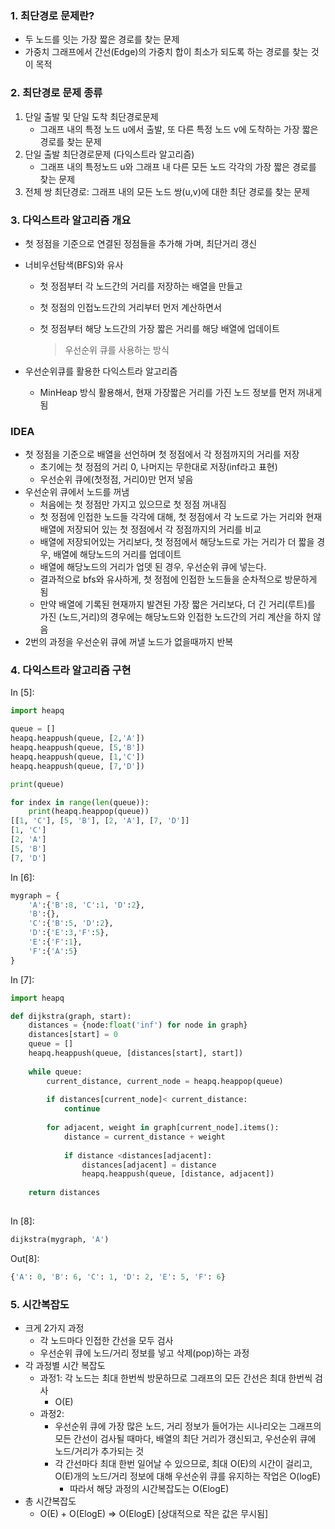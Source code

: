 ### 1. 최단경로 문제란?

- 두 노드를 잇는 가장 짧은 경로를 찾는 문제
- 가중치 그래프에서 간선(Edge)의 가중치 합이 최소가 되도록 하는 경로를 찾는 것이 목적

### 2. 최단경로 문제 종류

1. 단일 출발 및 단일 도착 최단경로문제
   - 그래프 내의 특정 노드 u에서 출발, 또 다른 특정 노드 v에 도착하는 가장 짧은 경로를 찾는 문제
2. 단일 출발 최단경로문제 (다익스트라 알고리즘)
   - 그래프 내의 특정노드 u와 그래프 내 다른 모든 노드 각각의 가장 짧은 경로를 찾는 문제
3. 전체 쌍 최단경로: 그래프 내의 모든 노드 쌍(u,v)에 대한 최단 경로를 찾는 문제

### 3. 다익스트라 알고리즘 개요

- 첫 정점을 기준으로 연결된 정점들을 추가해 가며, 최단거리 갱신

- 너비우선탐색(BFS)와 유사

  - 첫 정점부터 각 노드간의 거리를 저장하는 배열을 만들고

  - 첫 정점의 인접노드간의 거리부터 먼저 계산하면서

  - 첫 정점부터 해당 노드간의 가장 짧은 거리를 해당 배열에 업데이트

    > 우선순위 큐를 사용하는 방식

- 우선순위큐를 활용한 다익스트라 알고리즘

  - MinHeap 방식 활용해서, 현재 가장짧은 거리를 가진 노드 정보를 먼저 꺼내게 됨

### IDEA

* 첫 정점을 기준으로 배열을 선언하며 첫 정점에서 각 정점까지의 거리를 저장 
  * 초기에는 첫 정점의 거리 0, 나머지는 무한대로 저장(inf라고 표현)
  * 우선순위 큐에(첫정점, 거리0)만 먼저 넣음 
* 우선순위 큐에서 노드를 꺼냄 
  * 처음에는 첫 정점만 가지고 있으므로 첫 정점 꺼내짐
  * 첫 정점에 인접한 노드들 각각에 대해, 첫 정점에서 각 노드로 가는 거리와 현재 배열에 저장되어 있는 첫 정점에서 각 정점까지의 거리를 비교
  * 배열에 저장되어있는 거리보다, 첫 정점에서 해당노드로 가는 거리가 더 짧을 경우, 배열에 해당노드의 거리를 업데이트 
  * 배열에 해당노드의 거리가 업뎃 된 경우, 우선순위 큐에 넣는다. 
  * 결과적으로 bfs와 유사하게, 첫 정점에 인접한 노드들을 순차적으로 방문하게 됨 
  * 만약 배열에 기록된 현재까지 발견된 가장 짧은 거리보다, 더 긴 거리(루트)를 가진 (노드,거리)의 경우에는 해당노드와 인접한 노드간의 거리 계산을 하지 않음
* 2번의 과정을 우선순위 큐에 꺼낼 노드가 없을때까지 반복



### 4. 다익스트라 알고리즘 구현

In [5]:

```python
import heapq

queue = []
heapq.heappush(queue, [2,'A'])
heapq.heappush(queue, [5,'B'])
heapq.heappush(queue, [1,'C'])
heapq.heappush(queue, [7,'D'])

print(queue)

for index in range(len(queue)):
    print(heapq.heappop(queue))
[[1, 'C'], [5, 'B'], [2, 'A'], [7, 'D']]
[1, 'C']
[2, 'A']
[5, 'B']
[7, 'D']
```

In [6]:

```python
mygraph = {
    'A':{'B':8, 'C':1, 'D':2},
    'B':{},
    'C':{'B':5, 'D':2},
    'D':{'E':3,'F':5},
    'E':{'F':1},
    'F':{'A':5}
}
```

In [7]:

```python
import heapq

def dijkstra(graph, start):
    distances = {node:float('inf') for node in graph}
    distances[start] = 0
    queue = []
    heapq.heappush(queue, [distances[start], start])
    
    while queue:
        current_distance, current_node = heapq.heappop(queue)
        
        if distances[current_node]< current_distance:
            continue
        
        for adjacent, weight in graph[current_node].items():
            distance = current_distance + weight
            
            if distance <distances[adjacent]:
                distances[adjacent] = distance
                heapq.heappush(queue, [distance, adjacent])
                
    return distances
    
```

In [8]:

```python
dijkstra(mygraph, 'A')
```

Out[8]:

```python
{'A': 0, 'B': 6, 'C': 1, 'D': 2, 'E': 5, 'F': 6}
```

### 5. 시간복잡도

- 크게 2가지 과정
  - 각 노드마다 인접한 간선을 모두 검사
  - 우선순위 큐에 노드/거리 정보를 넣고 삭제(pop)하는 과정
- 각 과정별 시간 복잡도
  - 과정1: 각 노드는 최대 한번씩 방문하므로 그래프의 모든 간선은 최대 한번씩 검사
    - O(E)
  - 과정2:
    - 우선순위 큐에 가장 많은 노드, 거리 정보가 들어가는 시나리오는 그래프의 모든 간선이 검사될 때마다,
      배열의 최단 거리가 갱신되고, 우선순위 큐에 노드/거리가 추가되는 것
    - 각 간선마다 최대 한번 일어날 수 있으므로, 최대 O(E)의 시간이 걸리고, O(E)개의 노드/거리 정보에 대해 우선순위 큐를 유지하는 작업은 O(logE)
      - 따라서 해당 과정의 시간복잡도는 O(ElogE)
- 총 시간복잡도
  - O(E) + O(ElogE) => O(ElogE) [상대적으로 작은 값은 무시됨]

